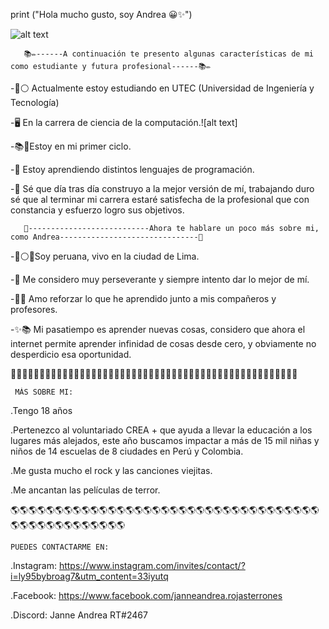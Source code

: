 
print ("Hola mucho gusto, soy Andrea 😀✨")

![alt text](https://media.istockphoto.com/vectors/computer-science-word-concepts-banner-vector-id1173372800)



       📚✏️------A continuación te presento algunas características de mi como estudiante y futura profesional------📚✏️

-🔵⚪ Actualmente estoy estudiando en UTEC (Universidad de Ingeniería y Tecnología) 

-🖥️ En la carrera de ciencia de la computación.![alt text]

-📚🎒Estoy en mi primer ciclo.

-🙌 Estoy aprendiendo distintos lenguajes de programación.

-🤗 Sé que día tras día construyo a la mejor versión de mí, trabajando duro sé que al terminar mi carrera estaré satisfecha de la profesional que con constancia y esfuerzo logro sus objetivos.


       🌷---------------------------Ahora te hablare un poco más sobre mi, como Andrea-------------------------------🌷

-🔴⚪🔴Soy peruana, vivo en la ciudad de Lima. 

-🥰 Me considero muy perseverante y siempre intento dar lo mejor de mí.


-🧠🤓 Amo reforzar lo que he aprendido junto a mis compañeros y profesores.


-✨📚 Mi pasatiempo es aprender nuevas cosas, considero que ahora el internet permite aprender infinidad de cosas desde cero, y obviamente no desperdicio esa oportunidad.


  
  
  🌼🌼🌼🌼🌼🌼🌼🌼🌼🌼🌼🌼🌼🌼🌼🌼🌼🌼🌼🌼🌼🌼🌼🌼🌼🌼🌼🌼🌼🌼🌼🌼🌼🌼🌼🌼🌼🌼🌼🌼🌼🌼🌼🌼🌼🌼🌼🌼🌼🌼
 
     MÁS SOBRE MI:                                       
                                                         
  
  
  
  .Tengo 18 años
  
  .Pertenezco al voluntariado CREA + que ayuda a llevar la educación a los lugares más alejados, este año buscamos impactar a
   más de 15 mil niñas y niños de 14 escuelas de 8 ciudades en Perú y Colombia.
  
  .Me gusta mucho el rock y las canciones viejitas.
  
  .Me ancantan las películas de terror.
   

  
 🌎🌎🌎🌎🌎🌎🌎🌎🌎🌎🌎🌎🌎🌎🌎🌎🌎🌎🌎🌎🌎🌎🌎🌎🌎🌎🌎🌎🌎🌎🌎🌎🌎🌎🌎🌎🌎🌎🌎🌎🌎🌎🌎🌎🌎🌎🌎🌎
                                                          
    PUEDES CONTACTARME EN:                               
                                                         
 
 
 
 .Instagram: https://www.instagram.com/invites/contact/?i=ly95bybroag7&utm_content=33iyutq
 
 .Facebook:  https://www.facebook.com/janneandrea.rojasterrones
 
 .Discord:   Janne Andrea RT#2467
 











